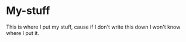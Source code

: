 # My-stuff
This is where I put my stuff, cause if I don't write this down I won't know where I put it.
